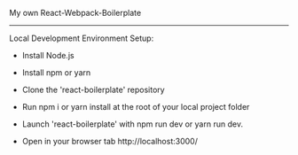 My own React-Webpack-Boilerplate

---

Local Development Environment Setup:

* Install Node.js

* Install npm or yarn

* Clone the 'react-boilerplate' repository

* Run npm i or yarn install at the root of your local project folder

* Launch 'react-boilerplate' with npm run dev or yarn run dev.

* Open in your browser tab http://localhost:3000/
